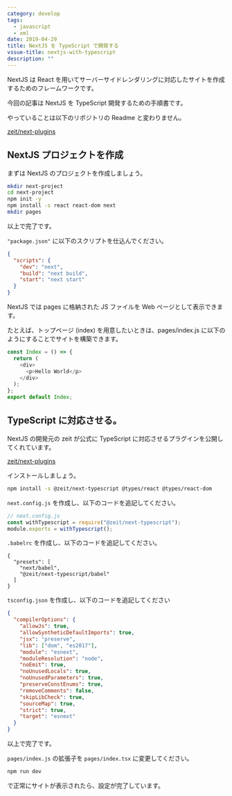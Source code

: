 ```yaml
---
category: develop
tags:
  - javascript
  - xml
date: 2019-04-29
title: NextJS を TypeScript で開発する
vssue-title: nextjs-with-typescript
description: ""
---
```


NextJS は React を用いてサーバーサイドレンダリングに対応したサイトを作成するためのフレームワークです。

今回の記事は NextJS を TypeScript 開発するための手順書です。

やっていることは以下のリポジトリの Readme と変わりません。

[zeit/next-plugins](https://github.com/zeit/next-plugins/tree/master/packages/next-typescript)

## NextJS プロジェクトを作成

まずは NextJS のプロジェクトを作成しましょう。

```bash
mkdir next-project
cd next-project
npm init -y
npm install -s react react-dom next
mkdir pages
```

以上で完了です。

`"package.json"` に以下のスクリプトを仕込んでください。

```json
{
  "scripts": {
    "dev": "next",
    "build": "next build",
    "start": "next start"
  }
}
```

NextJS では pages に格納された JS ファイルを Web ページとして表示できます。

たとえば、トップページ (index) を用意したいときは、pages/index.js に以下のようにすることでサイトを構築できます。

```js
const Index = () => {
  return (
    <div>
      <p>Hello World</p>
    </div>
  );
};
export default Index;
```

## TypeScript に対応させる。

NextJS の開発元の zeit が公式に TypeScript に対応させるプラグインを公開してくれています。

[zeit/next-plugins](https://github.com/zeit/next-plugins/tree/master/packages/next-typescript)

インストールしましょう。

```bash
npm install -s @zeit/next-typescript @types/react @types/react-dom
```

`next.config.js` を作成し、以下のコードを追記してください。

```js
// next.config.js
const withTypescript = require("@zeit/next-typescript");
module.exports = withTypescript();
```

`.babelrc` を作成し、以下のコードを追記してください。

```
{
  "presets": [
    "next/babel",
    "@zeit/next-typescript/babel"
  ]
}
```

`tsconfig.json` を作成し、以下のコードを追記してください

```json
{
  "compilerOptions": {
    "allowJs": true,
    "allowSyntheticDefaultImports": true,
    "jsx": "preserve",
    "lib": ["dom", "es2017"],
    "module": "esnext",
    "moduleResolution": "node",
    "noEmit": true,
    "noUnusedLocals": true,
    "noUnusedParameters": true,
    "preserveConstEnums": true,
    "removeComments": false,
    "skipLibCheck": true,
    "sourceMap": true,
    "strict": true,
    "target": "esnext"
  }
}
```

以上で完了です。

`pages/index.js` の拡張子を `pages/index.tsx` に変更してください。

```bash
npm run dev
```

で正常にサイトが表示されたら、設定が完了しています。
